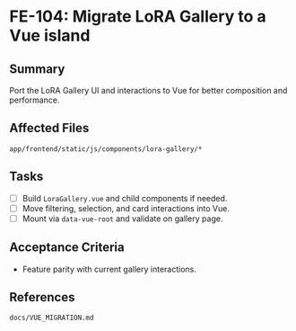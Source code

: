 # FE-104: Migrate LoRA Gallery to a Vue island

## Summary
Port the LoRA Gallery UI and interactions to Vue for better composition and performance.

## Affected Files
`app/frontend/static/js/components/lora-gallery/*`

## Tasks
- [ ] Build `LoraGallery.vue` and child components if needed.
- [ ] Move filtering, selection, and card interactions into Vue.
- [ ] Mount via `data-vue-root` and validate on gallery page.

## Acceptance Criteria
- Feature parity with current gallery interactions.

## References
`docs/VUE_MIGRATION.md`

